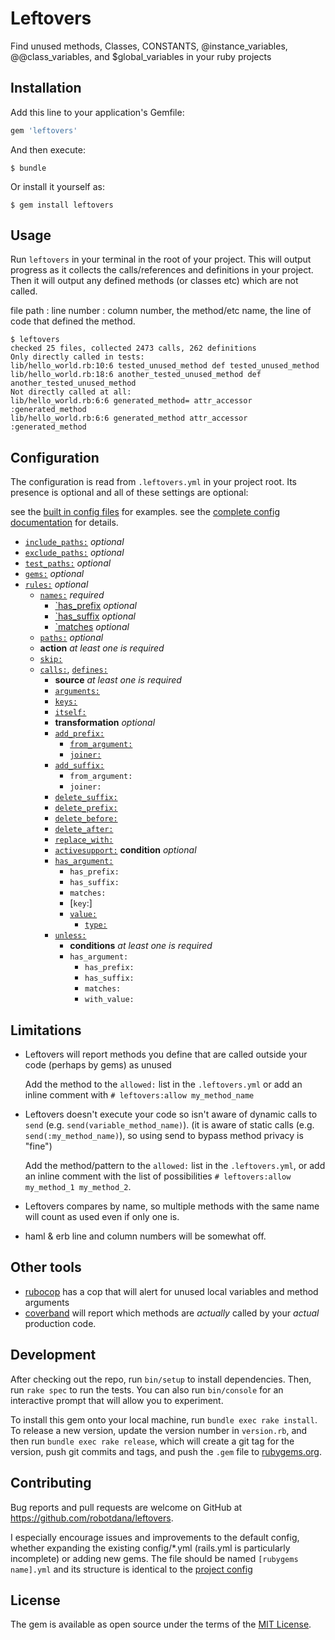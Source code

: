 # Leftovers

Find unused methods, Classes, CONSTANTS, @instance_variables, @@class_variables, and $global_variables in your ruby projects

## Installation

Add this line to your application's Gemfile:

```ruby
gem 'leftovers'
```

And then execute:

    $ bundle

Or install it yourself as:

    $ gem install leftovers

## Usage

Run `leftovers` in your terminal in the root of your project.
This will output progress as it collects the calls/references and definitions in your project.
Then it will output any defined methods (or classes etc) which are not called.

file path : line number : column number, the method/etc name, the line of code that defined the method.
```
$ leftovers
checked 25 files, collected 2473 calls, 262 definitions
Only directly called in tests:
lib/hello_world.rb:10:6 tested_unused_method def tested_unused_method
lib/hello_world.rb:18:6 another_tested_unused_method def another_tested_unused_method
Not directly called at all:
lib/hello_world.rb:6:6 generated_method= attr_accessor :generated_method
lib/hello_world.rb:6:6 generated_method attr_accessor :generated_method
```

## Configuration

The configuration is read from `.leftovers.yml` in your project root.
Its presence is optional and all of these settings are optional:

see the [built in config files](https://github.com/robotdana/leftovers/tree/master/lib/config) for examples.
see the [complete config documentation](https://github.com/robotdana/leftovers/tree/master/Configuration.md) for details.

- [`include_paths:`](https://github.com/robotdana/leftovers/tree/master/Configuration.md#include_paths:) _optional_
- [`exclude_paths:`](https://github.com/robotdana/leftovers/tree/master/Configuration.md#exclude_paths:) _optional_
- [`test_paths:`](https://github.com/robotdana/leftovers/tree/master/Configuration.md#test_paths:) _optional_
- [`gems:`](https://github.com/robotdana/leftovers/tree/master/Configuration.md#gems:) _optional_
- [`rules:`](https://github.com/robotdana/leftovers/tree/master/Configuration.md#rules:) _optional_
  - [`names:`](https://github.com/robotdana/leftovers/tree/master/Configuration.md#names:) _required_
    - [`has_prefix](https://github.com/robotdana/leftovers/tree/master/Configuration.md#has_prefix:) _optional_
    - [`has_suffix](https://github.com/robotdana/leftovers/tree/master/Configuration.md#has_suffix:) _optional_
    - [`matches](https://github.com/robotdana/leftovers/tree/master/Configuration.md#matches:) _optional_
  - [`paths:`](https://github.com/robotdana/leftovers/tree/master/Configuration.md#paths:) _optional_
  - **action** _at least one is required_
  - [`skip:`](https://github.com/robotdana/leftovers/tree/master/Configuration.md#skip:)
  - [`calls:`](https://github.com/robotdana/leftovers/tree/master/Configuration.md#calls:), [`defines:`](https://github.com/robotdana/leftovers/tree/master/Configuration.md#defines:)
    - **source** _at least one is required_
    - [`arguments:`](https://github.com/robotdana/leftovers/tree/master/Configuration.md#arguments:)
    - [`keys:`](https://github.com/robotdana/leftovers/tree/master/Configuration.md#keys:)
    - [`itself:`](https://github.com/robotdana/leftovers/tree/master/Configuration.md#itself:)
    - **transformation** _optional_
    - [`add_prefix:`](https://github.com/robotdana/leftovers/tree/master/Configuration.md#add_prefix:)
      - [`from_argument:`](https://github.com/robotdana/leftovers/tree/master/Configuration.md#from_argument:)
      - [`joiner:`](https://github.com/robotdana/leftovers/tree/master/Configuration.md#joiner:)
    - [`add_suffix:`](https://github.com/robotdana/leftovers/tree/master/Configuration.md#add_suffix:)
      - `from_argument:`
      - `joiner:`
    - [`delete_suffix:`](https://github.com/robotdana/leftovers/tree/master/Configuration.md#delete_suffix:)
    - [`delete_prefix:`](https://github.com/robotdana/leftovers/tree/master/Configuration.md#delete_prefix:)
    - [`delete_before:`](https://github.com/robotdana/leftovers/tree/master/Configuration.md#delete_before:)
    - [`delete_after:`](https://github.com/robotdana/leftovers/tree/master/Configuration.md#delete_after:)
    - [`replace_with:`](https://github.com/robotdana/leftovers/tree/master/Configuration.md#replace_with:)
    - [`activesupport:`](https://github.com/robotdana/leftovers/tree/master/Configuration.md#activesupport:)
    **condition** _optional_
    - [`has_argument:`](https://github.com/robotdana/leftovers/tree/master/Configuration.md#has_argument:)
      - `has_prefix:`
      - `has_suffix:`
      - `matches:`
      - [`key`:]
      - [`value:`](https://github.com/robotdana/leftovers/tree/master/Configuration.md#has_argument:)
        - [`type:`](https://github.com/robotdana/leftovers/tree/master/Configuration.md#has_argument:)
    - [`unless:`](https://github.com/robotdana/leftovers/tree/master/Configuration.md#unless:)
      - **conditions** _at least one is required_
      - `has_argument:`
        - `has_prefix:`
        - `has_suffix:`
        - `matches:`
        - `with_value:`

## Limitations

- Leftovers will report methods you define that are called outside your code (perhaps by gems) as unused

  Add the method to the `allowed:` list in the `.leftovers.yml` or add an inline comment with `# leftovers:allow my_method_name`
- Leftovers doesn't execute your code so isn't aware of dynamic calls to `send` (e.g. `send(variable_method_name)`). (it is aware of static calls (e.g. `send(:my_method_name)`), so using send to bypass method privacy is "fine")

  Add the method/pattern to the `allowed:` list in the `.leftovers.yml`, or add an inline comment with the list of possibilities `# leftovers:allow my_method_1 my_method_2`.
- Leftovers compares by name, so multiple methods with the same name will count as used even if only one is.
- haml & erb line and column numbers will be somewhat off.

## Other tools

- [rubocop](https://github.com/rubocop-hq/rubocop) has a cop that will alert for unused local variables and method arguments
- [coverband](https://github.com/danmayer/coverband) will report which methods are _actually_ called by your _actual_ production code.

## Development

After checking out the repo, run `bin/setup` to install dependencies. Then, run `rake spec` to run the tests. You can also run `bin/console` for an interactive prompt that will allow you to experiment.

To install this gem onto your local machine, run `bundle exec rake install`. To release a new version, update the version number in `version.rb`, and then run `bundle exec rake release`, which will create a git tag for the version, push git commits and tags, and push the `.gem` file to [rubygems.org](https://rubygems.org).

## Contributing

Bug reports and pull requests are welcome on GitHub at https://github.com/robotdana/leftovers.

I especially encourage issues and improvements to the default config, whether expanding the existing config/*.yml (rails.yml is particularly incomplete) or adding new gems.
The file should be named `[rubygems name].yml` and its structure is identical to the [project config](#configuration)

## License

The gem is available as open source under the terms of the [MIT License](https://opensource.org/licenses/MIT).
